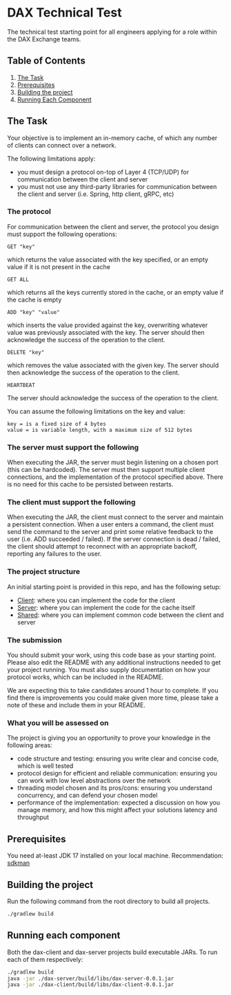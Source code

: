 # DAX Technical Test

The technical test starting point for all engineers applying for a role within the DAX Exchange teams.

## Table of Contents

1. [The Task](#the-task)
2. [Prerequisites](#prerequisites)
3. [Building the project](#building-the-project)
4. [Running Each Component](#running-each-component)

## The Task

Your objective is to implement an in-memory cache, of which any number of clients can connect over a network. 

The following limitations apply:
- you must design a protocol on-top of Layer 4 (TCP/UDP) for communication between the client and server
- you must not use any third-party libraries for communication between the client and server (i.e. Spring, http client, gRPC, etc)

### The protocol

For communication between the client and server, the protocol you design must support the following operations:

```
GET "key"
```

which returns the value associated with the key specified, or an empty value if it is not present in the cache

```
GET ALL
```

which returns all the keys currently stored in the cache, or an empty value if the cache is empty

```
ADD "key" "value"
```

which inserts the value provided against the key, overwriting whatever value was previously associated with the key.
The server should then acknowledge the success of the operation to the client. 

```
DELETE "key"
```

which removes the value associated with the given key.
The server should then acknowledge the success of the operation to the client.

```
HEARTBEAT
```

The server should acknowledge the success of the operation to the client.

You can assume the following limitations on the key and value:
```
key = is a fixed size of 4 bytes
value = is variable length, with a maximum size of 512 bytes
```

### The server must support the following

When executing the JAR, the server must begin listening on a chosen port (this can be hardcoded). The server must then
support multiple client connections, and the implementation of the protocol specified above. There is no need 
for this cache to be persisted between restarts. 

### The client must support the following

When executing the JAR, the client must connect to the server and maintain a persistent connection. When a user enters 
a command, the client must send the command to the server and print some relative feedback to the user (i.e. ADD succeeded / failed). 
If the server connection is dead / failed, the client should attempt to reconnect with an appropriate backoff, reporting 
any failures to the user.

### The project structure

An initial starting point is provided in this repo, and has the following setup:
- [Client](./dax-client): where you can implement the code for the client
- [Server](./dax-server): where you can implement the code for the cache itself
- [Shared](./dax-shared): where you can implement common code between the client and server

### The submission

You should submit your work, using this code base as your starting point. Please also edit the README with any additional instructions needed 
to get your project running. You must also supply documentation on how your protocol works, which can be included in the README. 

We are expecting this to take candidates around 1 hour to complete. If you find there is improvements you could make given more time,
please take a note of these and include them in your README.

### What you will be assessed on

The project is giving you an opportunity to prove your knowledge in the following areas:
- code structure and testing: ensuring you write clear and concise code, which is well tested
- protocol design for efficient and reliable communication: ensuring you can work with low level abstractions over the network
- threading model chosen and its pros/cons: ensuring you understand concurrency, and can defend your chosen model
- performance of the implementation: expected a discussion on how you manage memory, and how this might affect your solutions latency and throughput

## Prerequisites

You need at-least JDK 17 installed on your local machine. Recommendation: [sdkman](https://sdkman.io/)

## Building the project

Run the following command from the root directory to build all projects.

```bash
./gradlew build
``` 

## Running each component

Both the dax-client and dax-server projects build executable JARs. To run each of them respectively:

```bash
./gradlew build
java -jar ./dax-server/build/libs/dax-server-0.0.1.jar
java -jar ./dax-client/build/libs/dax-client-0.0.1.jar 
```
